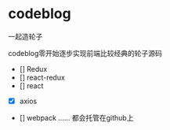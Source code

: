 # codeblog

一起造轮子

codeblog零开始逐步实现前端比较经典的轮子源码
- [] Redux
- [] react-redux
- [] react
- [x] axios
- [] webpack
......
都会托管在github上
